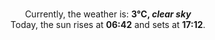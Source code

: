 <p  align="center"><br/>Currently, the weather is: <b> 3°C, <i>clear sky</i></b></br>Today, the sun rises at <b>06:42</b> and sets at <b>17:12</b>.</p>